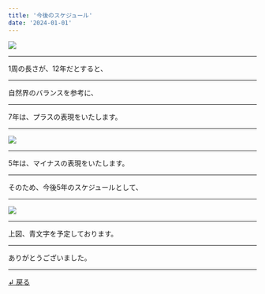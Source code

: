 ```yaml
---
title: '今後のスケジュール'
date: '2024-01-01'
---
```

![](/images/0-1.jpg)
***
1周の長さが、12年だとすると、
***
自然界のバランスを参考に、
***
7年は、プラスの表現をいたします。
***
![](/images/0-1_.jpg)
***
5年は、マイナスの表現をいたします。
***
そのため、今後5年のスケジュールとして、
***
![](/images/0-1__.jpg)
***
上図、青文字を予定しております。
***
ありがとうございました。
***
[ ↲ 戻る ](https://01234567890.thebase.in/about)
